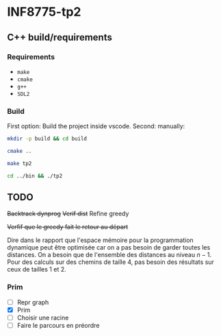 # INF8775-tp2
## C++ build/requirements
### Requirements
- `make`
- `cmake`
- `g++`
- `SDL2`

### Build
First option: Build the project inside vscode.
Second: manually:
```bash
mkdir -p build && cd build
```
```bash
cmake ..
```
```bash
make tp2
```
```bash
cd ../bin && ./tp2
````
## TODO
~~Backtrack dynprog~~
~~Verif dist~~
Refine greedy

~~Verfif que le greedy fait le retour au départ~~

Dire dans le rapport que l'espace mémoire pour la programmation dynamique peut être optimisée car on a pas besoin de garder toutes les distances. On a besoin que de l'ensemble des distances au niveau $n-1$. Pour des calculs sur des chemins de taille 4, pas besoin des résultats sur ceux de tailles 1 et 2.

### Prim
- [ ] Repr graph
- [x] Prim
- [ ] Choisir une racine
- [ ] Faire le parcours en préordre
